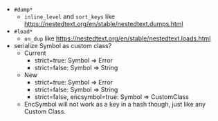 * `#dump*`
  * `inline_level` and `sort_keys` like https://nestedtext.org/en/stable/nestedtext.dumps.html
* `#load*`
  * `on_dup` like https://nestedtext.org/en/stable/nestedtext.loads.html
* serialize Symbol as custom class? 
   * Current
      * strict=true: Symbol => Error
      * strict=false: Symbol => String
   * New
      * strict=true: Symbol => Error
      * strict=false: Symbol => String
      * strict=false, encsymbol=true: Symbol => CustomClass
   * EncSymbol will not work as a key in a hash though, just like any Custom Class.

